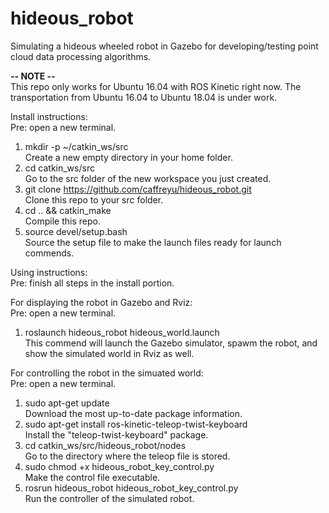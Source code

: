 # hideous_robot
Simulating a hideous wheeled robot in Gazebo for developing/testing point cloud data processing algorithms. 

**-- NOTE --**\
This repo only works for Ubuntu 16.04 with ROS Kinetic right now. The transportation from Ubuntu 16.04 to Ubuntu 18.04 is under work.

Install instructions:\
Pre: open a new terminal.
1. mkdir -p ~/catkin_ws/src\
Create a new empty directory in your home folder. 
2. cd catkin_ws/src\
Go to the src folder of the new workspace you just created.
3. git clone https://github.com/caffreyu/hideous_robot.git \
Clone this repo to your src folder. 
4. cd .. && catkin_make\
Compile this repo.
5. source devel/setup.bash \
Source the setup file to make the launch files ready for launch commends. 


Using instructions: \
Pre: finish all steps in the install portion. 

For displaying the robot in Gazebo and Rviz:\
Pre: open a new terminal. 
1. roslaunch hideous_robot hideous_world.launch\
This commend will launch the Gazebo simulator, spawm the robot, and show the simulated world in Rviz as well. 

For controlling the robot in the simuated world: \
Pre: open a new terminal.
1. sudo apt-get update\
Download the most up-to-date package information.
2. sudo apt-get install ros-kinetic-teleop-twist-keyboard\
Install the "teleop-twist-keyboard" package.
3. cd catkin_ws/src/hideous_robot/nodes\
Go to the directory where the teleop file is stored. 
4. sudo chmod +x hideous_robot_key_control.py \
Make the control file executable. 
5. rosrun hideous_robot hideous_robot_key_control.py\
Run the controller of the simulated robot.
